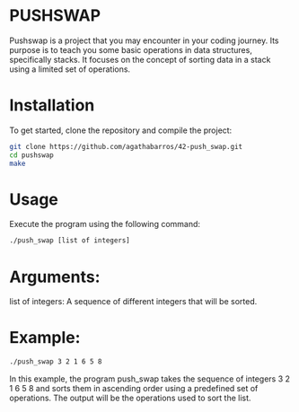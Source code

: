 # PUSHSWAP

Pushswap is a project that you may encounter in your coding journey. Its purpose is to teach you some basic operations in data structures, specifically stacks. It focuses on the concept of sorting data in a stack using a limited set of operations.

# Installation

To get started, clone the repository and compile the project:

```bash
git clone https://github.com/agathabarros/42-push_swap.git
cd pushswap
make 
```

# Usage

Execute the program using the following command:

```bash
./push_swap [list of integers]
```

# Arguments:

list of integers: A sequence of different integers that will be sorted.

# Example:

```bash
./push_swap 3 2 1 6 5 8
```
In this example, the program push_swap takes the sequence of integers 3 2 1 6 5 8 and sorts them in ascending order using a predefined set of operations. The output will be the operations used to sort the list.
